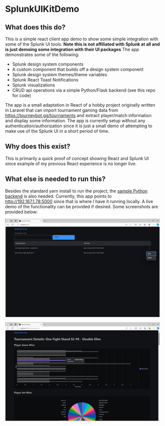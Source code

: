 # SplunkUIKitDemo

## What does this do?
This is a simple react client app demo to show some simple integration with some of the Splunk UI tools.  **Note this is not affiliated with Splunk at all and is just demoing some integration with their UI packages**
The app demonstrates some of the following:
- Splunk design system components
- A custom component that builds off a design system component
- Splunk design system themes/theme variables
- Splunk React Toast Notifications
- Splunk visualizations
- CRUD api operations via a simple Python/Flask backend (see this repo for code)

The app is a small adaptation in React of a hobby project originally written in Laravel that can import tournament gaming data from https://tourneybot.gg/tournaments and extract player/match information and display some information.  The app is currently setup without any authentication/authorization since it is just a small demo of attempting to make use of the Splunk UI in a short period of time.  

## Why does this exist?
This is primarily a quick proof of concept showing React and Splunk UI since example of my previous React experience is no longer live.

## What else is needed to run this?
Besides the standard yarn install to run the project, the [sample Python backend](https://github.com/bcyde/python-demo) is also needed.  Currently, this app points to http://192.167.1.78:5000 since that is where I have it running locally.  A live demo of the functionality can be provided if desired.  Some screenshots are provided below:

![Import/Listing Page](/public/screenshot-2.png?raw=true "Import/Listing Page")

![Detail/Visualization Page](/public/screenshot-1.png?raw=true "Detail/Visualization Page")

